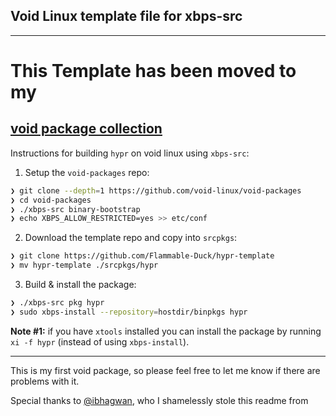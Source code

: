 ## Void Linux template file for xbps-src

---
# This Template has been moved to my 
[void package collection](https://github.com/Flammable-Duck/duck-void-packages) 
---

Instructions for building `hypr` on void linux using `xbps-src`:

1. Setup the `void-packages` repo:

```sh
❯ git clone --depth=1 https://github.com/void-linux/void-packages
❯ cd void-packages
❯ ./xbps-src binary-bootstrap
❯ echo XBPS_ALLOW_RESTRICTED=yes >> etc/conf
```

2. Download the template repo and copy into `srcpkgs`:

```sh
❯ git clone https://github.com/Flammable-Duck/hypr-template
❯ mv hypr-template ./srcpkgs/hypr
```

3. Build & install the package:

```sh
❯ ./xbps-src pkg hypr
❯ sudo xbps-install --repository=hostdir/binpkgs hypr
```

**Note #1:** if you have `xtools` installed you can install the package by running `xi -f hypr` (instead of using `xbps-install`).

---
This is my first void package, so please feel free to let me know if there are problems with it.

Special thanks to [@ibhagwan](https://github.com/ibhagwan), who I shamelessly stole this readme from
